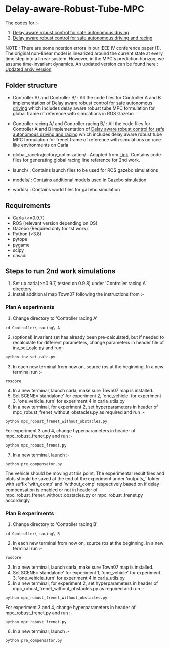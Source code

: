 # Delay-aware-Robust-Tube-MPC

The codes for :- 
1. [Delay aware robust control for safe autonomous driving](https://ieeexplore.ieee.org/document/9827111) 
2. [Delay aware robust control for safe autonomous driving and racing](https://arxiv.org/abs/2208.13856)

NOTE : There are some notation errors in our IEEE IV conference paper (1). The original non-linear model is linearized around the current state at every time step into a linear system. However, in the MPC's prediction horizon, we assume time-invariant dynamics. An updated version can be found here : [Updated arxiv version](https://arxiv.org/abs/2109.07101) 

## Folder structure

- Controller A/ and Controller B/ : All the code files for Controller A and B implementation of [Delay aware robust control for safe autonomous driving](https://ieeexplore.ieee.org/document/9827111) which includes delay aware robust tube MPC formulation for global frame of reference with simulations in ROS Gazebo

- Controller racing A/ and Controller racing B/ : All the code files for Controller A and B implementation of [Delay aware robust control for safe autonomous driving and racing](https://ieeexplore.ieee.org/document/9827111) which includes delay aware robust tube MPC formulation for frenet frame of reference with simulations on race-like environments on Carla

- global_racetrajectory_optimization/ : Adapted from [Link](https://github.com/TUMFTM/global_racetrajectory_optimization). Contains code files for generating global racing line reference for 2nd work.

- launch/ : Contains launch files to be used for ROS gazebo simulations

- models/ : Contains additional models used in Gazebo simulation

- worlds/ : Contains world files for gazebo simulation

## Requirements 

- Carla (>=0.9.7)
- ROS (relevant version depending on OS)
- Gazebo (Required only for 1st work)
- Python (>3.8)
- pytope
- pygame
- scipy
- casadi

## Steps to run 2nd work simulations

1. Set up carla(>=0.9.7, tested on 0.9.8) under 'Controller racing A' directory
2. Install additional map Town07 following the instructions from :-
  
### Plan A experiments
1. Change directory to 'Controller racing A'
```
cd Controller\ racing\ A
```
2. (optional) Invariant set has already been pre-calculated, but if needed to recalculate for different parameters, change parameters in header file of inv_set_calc.py and run:-
```
python inv_set_calc.py
```
3. In each new terminal from now on, source ros at the beginning. In a new terminal run :-
```
roscore
``` 
4. In a new terminal, launch carla, make sure Town07 map is installed. 
5. Set SCENE='standalone' for experiment 2, 'one_vehicle' for experiment 3, 'one_vehicle_turn' for experiment 4 in carla_utils.py
6. In a new terminal, for experiment 2, set hyperparameters in header of mpc_robust_frenet_without_obstacles.py as required and run :-
```
python mpc_robust_frenet_without_obstacles.py 
```  
For experiment 3 and 4, change hyperparameters in header of mpc_robust_frenet.py and run :-
```
python mpc_robust_frenet.py 
```
7. In a new terminal, launch :-
```
python pre_compensator.py
``` 
The vehicle should be moving at this point. The experimental result files and plots should be saved at the end of the experiment under 'outputs_<scenario name>' folder with suffix 'with_comp' and 'without_comp' respectively based on if delay compensation is enabled or not in header of mpc_robust_frenet_without_obstacles.py or mpc_robust_frenet.py accordingly

### Plan B experiments
1. Change directory to 'Controller racing B'
```
cd Controller\ racing\ B
```
2. In each new terminal from now on, source ros at the beginning. In a new terminal run :-
```
roscore
``` 
3. In a new terminal, launch carla, make sure Town07 map is installed. 
4. Set SCENE='standalone' for experiment 1, 'one_vehicle' for experiment 3, 'one_vehicle_turn' for experiment 4 in carla_utils.py
5. In a new terminal, for experiment 2, set hyperparameters in header of mpc_robust_frenet_without_obstacles.py as required and run :-
```
python mpc_robust_frenet_without_obstacles.py 
```  
For experiment 3 and 4, change hyperparameters in header of mpc_robust_frenet.py and run :-
```
python mpc_robust_frenet.py 
```
6. In a new terminal, launch :-
```
python pre_compensator.py
``` 

